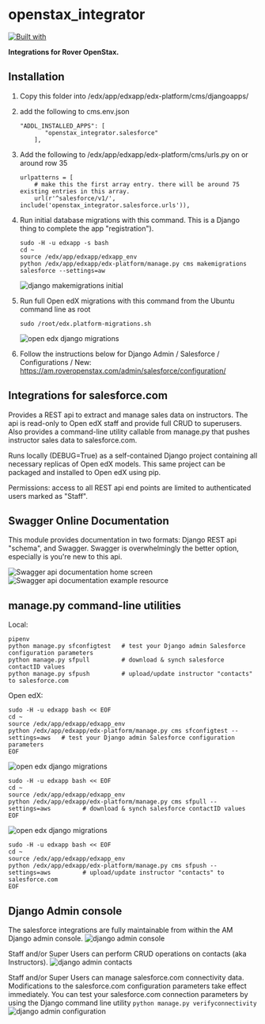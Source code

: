 # openstax_integrator

[![Built with](https://img.shields.io/badge/Built_with-Cookiecutter_Django_Rest-F7B633.svg)](https://github.com/agconti/cookiecutter-django-rest)

**Integrations for Rover OpenStax.**

Installation
--------
1. Copy this folder into /edx/app/edxapp/edx-platform/cms/djangoapps/

2. add the following to cms.env.json
    ```
    "ADDL_INSTALLED_APPS": [
           "openstax_integrator.salesforce"
        ],
    ```

3. Add the following to /edx/app/edxapp/edx-platform/cms/urls.py on or around row 35
    ```
    urlpatterns = [
        # make this the first array entry. there will be around 75 existing entries in this array.
        url(r'^salesforce/v1/', include('openstax_integrator.salesforce.urls')),
    ```

4. Run initial database migrations with this command. This is a Django thing to complete the app "registration").
    ```
    sudo -H -u edxapp -s bash
    cd ~
    source /edx/app/edxapp/edxapp_env
    python /edx/app/edxapp/edx-platform/manage.py cms makemigrations salesforce --settings=aw
    ```
    ![django makemigrations initial](docs/django-makemigrations-initial.png)


4. Run full Open edX migrations with this command from the Ubuntu command line as root
    ```
    sudo /root/edx.platform-migrations.sh
    ```
    ![open edx django migrations](docs/platform-migrations-installation.png)

5. Follow the instructions below for Django Admin / Salesforce / Configurations / New: https://am.roveropenstax.com/admin/salesforce/configuration/




Integrations for salesforce.com
--------
Provides a REST api to extract and manage sales data on instructors. The api is read-only to Open edX staff and provide full CRUD to superusers. Also provides a command-line utility callable from manage.py that pushes instructor sales data to salesforce.com.

Runs locally (DEBUG=True) as a self-contained Django project containing all necessary replicas of Open edX models. This same project can be packaged and installed to Open edX using pip.

Permissions: access to all REST api end points are limited to authenticated users marked as "Staff".

Swagger Online Documentation
--------
This module provides documentation in two formats: Django REST api "schema", and Swagger. Swagger is overwhelmingly the better option, especially is you're new to this api.

![Swagger api documentation home screen](docs/swagger-screen-1.png)
![Swagger api documentation example resource](docs/swagger-screen-2.png)


manage.py command-line utilities
--------
Local:
```
pipenv
python manage.py sfconfigtest   # test your Django admin Salesforce configuration parameters
python manage.py sfpull         # download & synch salesforce contactID values
python manage.py sfpush         # upload/update instructor "contacts" to salesforce.com
```

Open edX:
```
sudo -H -u edxapp bash << EOF
cd ~
source /edx/app/edxapp/edxapp_env
python /edx/app/edxapp/edx-platform/manage.py cms sfconfigtest --settings=aws   # test your Django admin Salesforce configuration parameters
EOF
```
![open edx django migrations](docs/sfconfigtest.png)


```
sudo -H -u edxapp bash << EOF
cd ~
source /edx/app/edxapp/edxapp_env
python /edx/app/edxapp/edx-platform/manage.py cms sfpull --settings=aws         # download & synch salesforce contactID values
EOF
```
![open edx django migrations](docs/sfpull.png)


```
sudo -H -u edxapp bash << EOF
cd ~
source /edx/app/edxapp/edxapp_env
python /edx/app/edxapp/edx-platform/manage.py cms sfpush --settings=aws         # upload/update instructor "contacts" to salesforce.com
EOF
```


Django Admin console
--------
The salesforce integrations are fully maintainable from within the AM Django admin console.
![django admin console](docs/django_admin_screenshot.png)

Staff and/or Super Users can perform CRUD operations on contacts (aka Instructors).
![django admin contacts](docs/django_admin_contact.png)

Staff and/or Super Users can manage salesforce.com connectivity data. Modifications to the salesforce.com configuration parameters take effect immediately. You can test your salesforce.com connection parameters by using the Django command line utility ```python manage.py verifyconnectivity```
![django admin configuration](docs/django_admin_configuration.png)
